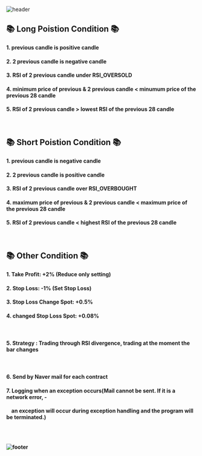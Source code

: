 ![header](https://capsule-render.vercel.app/api?type=slice&color=78E150&height=200&section=header&text=Auto%20Trading%20Bot&fontColor=282828&fontSize=60)
<br>
<h2>📚 Long Poistion Condition 📚</h2>
<p align="left">
  <h4>1. previous candle is positive candle</h4>
  <h4>2. 2 previous candle is negative candle</h4>
  <h4>3. RSI of 2 previous candle under RSI_OVERSOLD</h4>
  <h4>4. minimum price of previous & 2 previous candle < minumum price of the previous 28 candle</h4>
  <h4>5. RSI of 2 previous candle > lowest RSI of the previous 28 candle</h4>
</p>
<br>
<h2> 📚 Short Poistion Condition 📚</h2>
<p align="left">
  <h4>1. previous candle is negative candle</h4>
  <h4>2. 2 previous candle is positive candle</h4>
  <h4>3. RSI of 2 previous candle over RSI_OVERBOUGHT</h4>
  <h4>4. maximum price of previous & 2 previous candle < maximum price of the previous 28 candle</h4>
  <h4>5. RSI of 2 previous candle < highest RSI of the previous 28 candle</h4>
</p>
<br>
<h2> 📚 Other Condition 📚</h2>
<p align="left">
  <h4>1. Take Profit: +2% (Reduce only setting)</h4>
  <h4>2. Stop Loss: -1% (Set Stop Loss)</h4>
  <h4>3. Stop Loss Change Spot: +0.5%</h4>
  <h4>4. changed Stop Loss Spot: +0.08%</h4>
  <br>
  <h4>5. Strategy : Trading through RSI divergence, trading at the moment the bar changes</h4>
  <br>
  <h4>6. Send by Naver mail for each contract</h4>
  <h4>7. Logging when an exception occurs(Mail cannot be sent. If it is a network error, - <br>
  <h4>&nbsp;&nbsp;&nbsp;&nbsp;an exception will occur during exception handling and the program will be terminated.)<br>
</p>

<br>
<br>

![footer](https://capsule-render.vercel.app/api?type=slice&color=B21EF1&height=100&section=footer)
